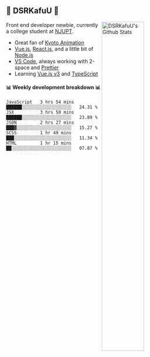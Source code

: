## 🍥 DSRKafuU 🍥

<img align="right" alt="DSRKafuU's Github Stats" width="48%" src="https://github-readme-stats.vercel.app/api?username=dsrkafuu&count_private=true&show_icons=true&title_color=7793cc&icon_color=7793cc&text_color=595858&bg_color=ffffff" />

Front end developer newbie, currently a college student at [NJUPT](https://www.njupt.edu.cn).

- Great fan of [Kyoto Animation](https://www.kyotoanimation.co.jp)
- [Vue.js](https://vuejs.org), [React.js](https://reactjs.org), and a little bit of [Node.js](https://nodejs.org)
- [VS Code](https://code.visualstudio.com), always working with 2-space and [Prettier](https://prettier.io)
- Learning [Vue.js v3](https://v3.vuejs.org) and [TypeScript](https://www.typescriptlang.org)

#### :bar_chart: Weekly development breakdown :bar_chart:

<!--START_SECTION:waka-->
```text
JavaScript   3 hrs 54 mins   ██████░░░░░░░░░░░░░░░░░░░   24.31 % 
JSX          3 hrs 50 mins   ██████░░░░░░░░░░░░░░░░░░░   23.89 % 
JSON         2 hrs 27 mins   ███▓░░░░░░░░░░░░░░░░░░░░░   15.27 % 
SCSS         1 hr 49 mins    ███░░░░░░░░░░░░░░░░░░░░░░   11.34 % 
HTML         1 hr 15 mins    ██░░░░░░░░░░░░░░░░░░░░░░░   07.87 % 
```
<!--END_SECTION:waka-->
